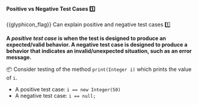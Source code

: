 <div id="title">

#### Positive vs Negative Test Cases :one:

</div>

<span id="prereqs"></span>

<span id="outcomes">{{glyphicon_flag}} Can explain positive and negative test cases :one:</span>

<div id="body">

**A _positive test case_ is when the test is designed to produce an expected/valid behavior. A negative test case is designed to produce a behavior that indicates an invalid/unexpected situation, such as an error message.**

<tip-box>

:package: Consider testing of the method `print(Integer i)` which prints the value of `i`.

* A positive test case: `i == new Integer(50)`
* A negative test case: `i == null;`

</tip-box>

</div>

<div id="extras">
</div>